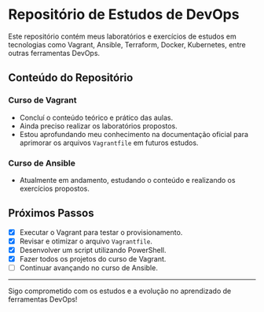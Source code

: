 # Repositório de Estudos de DevOps

Este repositório contém meus laboratórios e exercícios de estudos em tecnologias como Vagrant, Ansible, Terraform, Docker, Kubernetes, entre outras ferramentas DevOps.

## Conteúdo do Repositório

### Curso de Vagrant
- Concluí o conteúdo teórico e prático das aulas.
- Ainda preciso realizar os laboratórios propostos.
- Estou aprofundando meu conhecimento na documentação oficial para aprimorar os arquivos `Vagrantfile` em futuros estudos.

### Curso de Ansible
- Atualmente em andamento, estudando o conteúdo e realizando os exercícios propostos.

## Próximos Passos
- [x] Executar o Vagrant para testar o provisionamento.
- [x] Revisar e otimizar o arquivo `Vagrantfile`.
- [x] Desenvolver um script utilizando PowerShell.
- [x] Fazer todos os projetos do curso de Vagrant.
- [ ] Continuar avançando no curso de Ansible.

---

Sigo comprometido com os estudos e a evolução no aprendizado de ferramentas DevOps!
